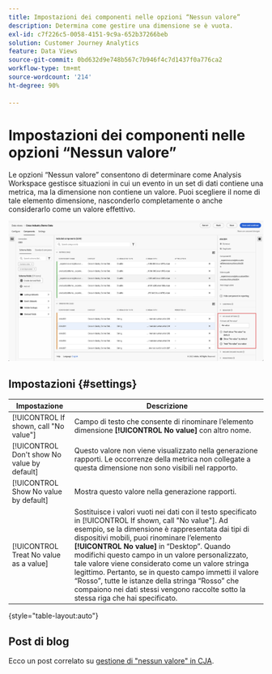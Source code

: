 ```yaml
---
title: Impostazioni dei componenti nelle opzioni “Nessun valore”
description: Determina come gestire una dimensione se è vuota.
exl-id: c7f226c5-0058-4151-9c9a-652b37266beb
solution: Customer Journey Analytics
feature: Data Views
source-git-commit: 0bd632d9e748b567c7b946f4c7d1437f0a776ca2
workflow-type: tm+mt
source-wordcount: '214'
ht-degree: 90%

---
```


# Impostazioni dei componenti nelle opzioni “Nessun valore”

Le opzioni “Nessun valore” consentono di determinare come Analysis Workspace gestisce situazioni in cui un evento in un set di dati contiene una metrica, ma la dimensione non contiene un valore. Puoi scegliere il nome di tale elemento dimensione, nasconderlo completamente o anche considerarlo come un valore effettivo.

![Opzioni per “Nessun valore”](../assets/no-value-options.png)

## Impostazioni {#settings}

| Impostazione | Descrizione |
| --- | --- |
| [!UICONTROL If shown, call "No value"] | Campo di testo che consente di rinominare l’elemento dimensione **[!UICONTROL No value]** con altro nome. |
| [!UICONTROL Don't show No value by default] | Questo valore non viene visualizzato nella generazione rapporti. Le occorrenze della metrica non collegate a questa dimensione non sono visibili nel rapporto. |
| [!UICONTROL Show No value by default] | Mostra questo valore nella generazione rapporti. |
| [!UICONTROL Treat No value as a value] | Sostituisce i valori vuoti nei dati con il testo specificato in [!UICONTROL If shown, call "No value"]. Ad esempio, se la dimensione è rappresentata dai tipi di dispositivi mobili, puoi rinominare l’elemento **[!UICONTROL No value]** in “Desktop”. Quando modifichi questo campo in un valore personalizzato, tale valore viene considerato come un valore stringa legittimo. Pertanto, se in questo campo immetti il valore “Rosso”, tutte le istanze della stringa “Rosso” che compaiono nei dati stessi vengono raccolte sotto la stessa riga che hai specificato. |

{style="table-layout:auto"}

## Post di blog

Ecco un post correlato su [gestione di &quot;nessun valore&quot; in CJA](https://experienceleaguecommunities.adobe.com/t5/adobe-analytics-blogs/handling-quot-no-value-quot-in-customer-journey-analytics/ba-p/597339).
